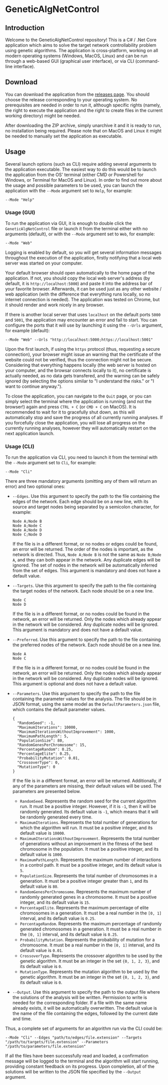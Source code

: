 # GeneticAlgNetControl
 
## Introduction

Welcome to the GeneticAlgNetControl repository! This is a C# / .Net Core application which aims to solve the target network controllability problem using genetic algorithms. The application is cross-platform, working on all modern operating systems (Windows, MacOS, Linux) and can be run through a web-based GUI (graphical user interface), or via CLI (command-line interface).

## Download

You can download the application from the [releases page](https://github.com/vicbgdn/GeneticAlgNetControl/releases). You should choose the release corresponding to your operating system. No prerequisites are needed in order to run it, although specific rights (namely, the right to execute the application and the right to create files in the current working directory) might be needed.

After downloading the ZIP archive, simply unarchive it and it is ready to run, no installation being required. Please note that on MacOS and Linux it might be needed to manually set the application as executable.

## Usage

Several launch options (such as CLI) require adding several arguments to the application executable. The easiest way to do this would be to launch the application from the OS' terminal (either CMD or Powershell for Windows, or Terminal for MacOS and Linux). In order to find out more about the usage and possible parameters to be used, you can launch the application with the `--Mode` argument set to `Help`, for example:

```
--Mode "Help"
```

### Usage (GUI)

To run the application via GUI, it is enough to double click the `GeneticAlgNetControl` file or launch it from the terminal either with no arguments (default), or with the `--Mode` argument set to `Web`, for example:

```
--Mode "Web"
```

Logging is enabled by default, so you will get several information messages throughout the execution of the application, firstly notifying that a local web server was started on your computer.

Your default browser should open automatically to the home page of the application. If not, you should copy the local web server's address (by default, it is `http://localhost:5000`) and paste it into the address bar of your favorite browser. Afterwards, it can be used just as any other website / web application (with the difference that everything runs locally, so no internet connection is needed). The application was tested on Chrome, but it should render and work nicely in any browser.

If there is another local server that uses `localhost` on the default ports `5000` and `5001`, the application may encounter an error and fail to start. You can configure the ports that it will use by launching it using the `--Urls` argument, for example (default):

```
--Mode "Web" --Urls "http://localhost:5000;https://localhost:5001"
```

Upon the first launch, if using the `https` protocol (thus, requesting a secure connection), your browser might issue an warning that the certificate of the website could not be verified, thus the connection might not be secure. Considering that everything happens locally (the web server is hosted on your computer, and the browsar connects locally to it), no certificate is actually needed, as no data gets transfered, and the warning can be safely ignored (by selecting the options similar to "I understand the risks." or "I want to continue anyway.").

To close the application, you can navigate to the `Quit` page, or you can simply select the terminal where the application is running (and not the browser!) again and press `CTRL + C` (or `CMD + C` on MacOS). It is recommended to wait for it to gracefully shut down, as this will automatically stop and save the progress of all currently running analyses. If you forcefully close the application, you will lose all progress on the currently running analyses, however they will automatically restart on the next application launch.

### Usage (CLI)

To run the application via CLI, you need to launch it from the terminal with the `--Mode` argument set to `Cli`, for example:

```
--Mode "Cli"
```

There are three mandatory arguments (omitting any of them will return an error) and two optional ones:

* `--Edges`. Use this argument to specify the path to the file containing the edges of the network. Each edge should be on a new line, with its source and target nodes being separated by a semicolon character, for example:
  
  ```
  Node A;Node B
  Node A;Node C
  Node A;Node D
  Node C;Node D
  ```
  
  If the file is in a different format, or no nodes or edges could be found, an error will be returned. The order of the nodes is important, as the network is directed. Thus, `Node A;Node B` is not the same as `Node B;Node A`, and they can both appear in the network. Any duplicate edges will be ignored. The set of nodes in the network will be automatically inferred from the set of edges. This argument is mandatory and does not have a default value.

* `--Targets`. Use this argument to specify the path to the file containing the target nodes of the network. Each node should be on a new line.
  
  ```
  Node C
  Node D
  ```
  
  If the file is in a different format, or no nodes could be found in the network, an error will be returned. Only the nodes which already appear in the network will be considered. Any duplicate nodes will be ignored. This argument is mandatory and does not have a default value.

* `--Preferred`. Use this argument to specify the path to the file containing the preferred nodes of the network. Each node should be on a new line.
  
  ```
  Node A
  Node C
  ```
  
  If the file is in a different format, or no nodes could be found in the network, an error will be returned. Only the nodes which already appear in the network will be considered. Any duplicate nodes will be ignored. This argument is optional and does not have a default value.

* `--Parameters`. Use this argument to specify the path to the file containing the parameter values for the analysis. The file should be in JSON format, using the same model as the `DefaultParameters.json` file, which contains the default parameter values.
  
  ```
  {
    "RandomSeed": -1,
    "MaximumIterations": 10000,
    "MaximumIterationsWithoutImprovement": 1000,
    "MaximumPathLength": 5,
    "PopulationSize": 80,
    "RandomGenesPerChromosome": 15,
    "PercentageRandom": 0.25,
    "PercentageElite": 0.25,
    "ProbabilityMutation": 0.01,
    "CrossoverType": 0,
    "MutationType": 0
  }
  ```
  
  If the file is in a different format, an error will be returned. Additionally, if any of the parameters are missing, their default values will be used. The parameters are presented below.
  
  * `RandomSeed`. Represents the random seed for the current algorithm run. It must be a positive integer. However, if it is `-1`, then it will be randomly generated. Its default value is `-1`, which means that it will be randomly generated every time.
  * `MaximumIterations`. Represents the total number of generations for which the algorithm will run. It must be a positive integer, and its default value is `10000`.
  * `MaximumIterationsWithoutImprovement`. Represents the total number of generations without an improvement in the fitness of the best chromosome in the population. It must be a positive integer, and its default value is `1000`.
  * `MaximumPathLength`. Represents the maximum number of interactions in a control path. It must be a positive integer, and its default value is `5`.
  * `PopulationSize`. Represents the total number of chromosomes in a generation. It must be a positive integer greater than `1`, and its default value is `80`.
  * `RandomGenesPerChromosome`. Represents the maximum number of randomly generated genes in a chromosome. It must be a positive integer, and its default value is `15`.
  * `PercentageElite`. Represents the maximum percentage of elite chromosomes in a generation. It must be a real number in the `[0, 1]` interval, and its default value is `0.25`.
  * `PercentageRandom`. Represents the maximum percentage of randomly generated chromosomes in a generation. It must be a real number in the `[0, 1]` interval, and its default value is `0.25`.
  * `ProbabilityMutation`. Represents the probability of mutation for a chromosome. It must be a real number in the `[0, 1]` interval, and its default value is `0.01`.
  * `CrossoverType`. Represents the crossover algorithm to be used by the genetic algorithm. It must be an integer in the set `{0, 1, 2, 3}`, and its default value is `0`.
  * `MutationType`. Represents the mutation algorithm to be used by the genetic algorithm. It must be an integer in the set `{0, 1, 2, 3}`, and its default value is `0`.

* `--Output`. Use this argument to specify the path to the output file where the solutions of the analysis will be written. Permission to write is needed for the corresponding folder. If a file with the same name already exists, it will be automatically overwritten. The default value is the name of the file containing the edges, followed by the current date and time.

Thus, a complete set of arguments for an algorithm run via the CLI could be:

```
--Mode "Cli" --Edges "path/to/edges/file.extension" --Targets "/path/to/targets/file.extension" --Parameters "/path/to/parameters/file.extension"
```

If all the files have been successfully read and loaded, a confirmation message will be logged to the terminal and the algorithm will start running, providing constant feedback on its progress. Upon completion, all of the solutions will be written to the JSON file specified by the `--Output` argument.
